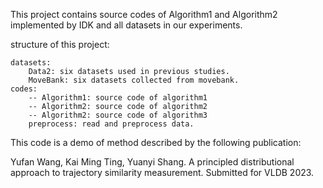 This project contains source codes of Algorithm1 and Algorithm2 implemented
by IDK and all datasets in our experiments.

structure of this project:

    datasets:
        Data2: six datasets used in previous studies.
        MoveBank: six datasets collected from movebank.
    codes:
        -- Algorithm1: source code of algorithm1
        -- Algorithm2: source code of algorithm2
        -- Algorithm2: source code of algorithm3
        preprocess: read and preprocess data.

This code is a demo of method described by the following publication:

Yufan Wang, Kai Ming Ting, Yuanyi Shang. A principled distributional approach to trajectory similarity measurement. Submitted for VLDB 2023. 